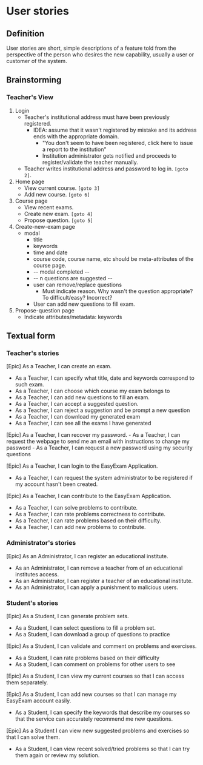 # User stories

## Definition

User stories are short, simple descriptions of a feature told from the perspective of the person who desires the new capability, usually a user or customer of the system.

## Brainstorming

### Teacher's View

1. Login
    + Teacher's institutional address must have been previously registered.
        + IDEA: assume that it wasn't registered by mistake and its address ends with the appropriate domain.
            + "You don't seem to have been registered, click here to issue a report to the institution"
            + Institution administrator gets notified and proceeds to register/validate the teacher manually.
    + Teacher writes institutional address and password to log in. `[goto 2]`.
2. Home page
    + View current course. `[goto 3]`
    + Add new course. `[goto 6]`
3. Course page
    + View recent exams.
    + Create new exam. `[goto 4]`
    + Propose question. `[goto 5]`
4. Create-new-exam page
    + modal
        + title
        + keywords
        + time and date
        + course code, course name, etc should be meta-attributes of the course page.
        + -- modal completed --
        + -- n questions are suggested --
        + user can remove/replace questions
            + Must indicate reason. Why wasn't the question appropriate? To difficult/easy? Incorrect?
        + User can add new questions to fill exam.
5. Propose-question page
    + Indicate attributes/metadata: keywords


## Textual form

### Teacher's stories

[Epic] As a Teacher, I can create an exam.
- As a Teacher, I can specify what title, date and keywords correspond to such exam.
- As a Teacher, I can choose which course my exam belongs to
- As a Teacher, I can add new questions to fill an exam.
- As a Teacher, I can accept a suggested question.
- As a Teacher, I can reject a suggestion and be prompt a new question
- As a Teacher, I can download my generated exam
- As a Teacher, I can see all the exams I have generated

[Epic] As a Teacher, I can recover my password.
    - As a Teacher, I can request the webpage to send me an email with instructions to change my password
    - As a Teacher, I can request a new password using my security questions

[Epic] As a Teacher, I can login to the EasyExam Application.
- As a Teacher, I can request the system administrator to be registered if my account hasn't been created.

[Epic] As a Teacher, I can contribute to the EasyExam Application.
- As a Teacher, I can solve problems to contribute.
- As a Teacher, I can rate problems correctness to contribute.
- As a Teacher, I can rate problems based on their difficulty.
- As a Teacher, I can add new problems to contribute.

### Administrator's stories

[Epic] As an Administrator, I can register an educational institute. 
- As an Administrator, I can remove a teacher from of an educational institutes access.
- As an Administrator, I can register a teacher of an educational institute.
- As an Administrator, I can apply a punishment to malicious users.

### Student's stories

[Epic] As a Student, I can generate problem sets.
- As a Student, I can select questions to fill a problem set.
- As a Student, I can download a group of questions to practice

[Epic] As a Student, I can validate and comment on problems and exercises.
- As a Student, I can rate problems based on their difficulty
- As a Student, I can comment on problems for other users to see

[Epic] As a Student, I can view my current courses so that I can access them separately.

[Epic] As a Student, I can add new courses so that I can manage my EasyExam account easily.
- As a Student, I can specify the keywords that describe my courses so that the service can accurately recommend me new questions.

[Epic] As a Student I can view new suggested problems and exercises so that I can solve them.
- As a Student, I can view recent solved/tried problems so that I can try them again or review my solution.
